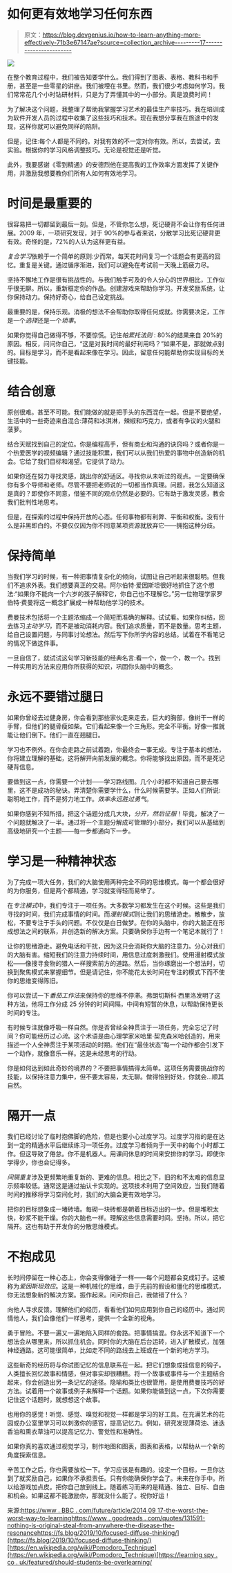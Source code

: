 # 如何更有效地学习任何东西

> 原文：<https://blog.devgenius.io/how-to-learn-anything-more-effectively-71b3e67147ae?source=collection_archive---------17----------------------->

![](img/b34b908d0b94ddd70194710a022b6ba7.png)

在整个教育过程中，我们被告知要学什么。我们得到了图表、表格、教科书和手册，甚至是一些零星的讲座。我们被埋在书里。然而，我们很少考虑如何学习。我们常常花几个小时钻研材料，只是为了弄懂其中的一小部分。真是浪费时间！

为了解决这个问题，我整理了帮助我掌握学习艺术的最佳生产率技巧。我在培训成为软件开发人员的过程中收集了这些技巧和技术。现在我想分享我在旅途中的发现，这样你就可以避免同样的陷阱。

但是，记住:每个人都是不同的。对我有效的不一定对你有效。所以，去尝试，去实验。根据你的学习风格调整技巧。无论是视觉还是听觉。

此外，我要感谢《零到精通》的安德烈他在提高我的工作效率方面发挥了关键作用，并激励我想要教你们所有人如何有效地学习。

# 时间是最重要的

很容易把一切都留到最后一刻。但是，不管你怎么想，死记硬背不会让你有任何进展。2009 年，一项研究发现，对于 90%的参与者来说，分散学习比死记硬背更有效。奇怪的是，72%的人认为这样更有益。

*复合学习*依赖于一个简单的原则:少而常。每天花时间复习一个话题会有更高的回忆。重复是关键。通过循序渐进，我们可以避免在考试前一天晚上筋疲力尽。

坚持不懈地工作是很有挑战性的。与我们触手可及的令人分心的世界相比，工作似乎很无聊。所以，重新框定你的作品。创建游戏来帮助你学习。开发奖励系统，让你保持动力。保持好奇心，给自己设定挑战。

最重要的是，保持乐观。消极的想法不会帮助你取得任何成就。你需要决定，工作是一个*选择*还是一个*琐事*。

如果你觉得自己做得不够，不要惊慌。记住*帕累托法则* : 80%的结果来自 20%的原因。相反，问问你自己，“这是对我时间的最好利用吗？”如果不是，那就做点别的。目标是学习，而不是看起来像在学习。因此，留意任何能帮助你实现目标的关键技能。

# 结合创意

原创很难。甚至不可能。我们能做的就是把手头的东西混在一起。但是不要绝望，生活中的一些奇迹来自混合:薄荷和冰淇淋，辣椒和巧克力，或者有争议的火腿和菠萝。

结合天赋找到自己的定位。你是编程高手，但有商业和沟通的诀窍吗？或者你是一个热爱医学的视频编辑？通过技能积累，我们可以从我们热爱的事物中创造新的机会。它给了我们目标和渴望。它提供了动力。

如果你还在努力寻找灵感，跳出你的舒适区。寻找你从未听过的观点。一定要确保你有多个导师和老师。尽管不要把老师说的一切都当作真理。问题，我怎么知道这是真的？即使你不同意，借鉴不同的观点仍然是必要的。它有助于激发灵感，教会我们批判性地思考。

但是，在探索的过程中保持开放的心态。任何事物都有利弊、平衡和权衡。没有什么是非黑即白的。不要仅仅因为你不同意某项资源就放弃它——拥抱这种分歧。

# 保持简单

当我们学习的时候，有一种把事情复杂化的倾向，试图让自己听起来很聪明。但我们不追求外表。我们想要真正的交易。阿尔伯特·爱因斯坦很好地抓住了这个想法:“如果你不能向一个六岁的孩子解释它，你自己也不理解它。”另一位物理学家罗伯特·费曼将这一概念扩展成一种帮助他学习的技术。

费曼技术包括将一个主题浓缩成一个简短而准确的解释。试试看。如果你纠结，回去练习*主动学习*，而不是被动消耗内容。我们追求质量，而不是数量。思考主题，给自己设置问题，与同事讨论想法。然后写下你所学内容的总结。试着在不看笔记的情况下做这件事。

一旦自信了，就试试这句学习新技能的经典名言:看一个，做一个，教一个。找到一种实用的方法来应用你所获得的知识，巩固你头脑中的概念。

# 永远不要错过腿日

如果你曾经去过健身房，你会看到那些家伙走来走去，巨大的胸部，像树干一样的手臂，但他们的腿骨瘦如柴。它们看起来像一个三角形。完全不平衡。好像一推就能让他们倒下。他们一直在翘腿日。

学习也不例外。在你会走路之前试着跑，你最终会一事无成。专注于基本的想法，你将建立理解的基础，这将解开向前发展的概念。你将能够找出原因，而不是死记硬背信息。

要做到这一点，你需要一个计划——学习路线图。几个小时都不知道自己要去哪里，这不是成功的秘诀。弄清楚你需要学什么，什么时候需要学。正如人们所说:聪明地工作，而不是努力地工作。*效率永远胜过勇气*。

如果你感到不知所措，把这个话题分成几大块，*分开，然后征服*！毕竟，解决了一个问题就解决了一半。通过将一个主题分解成可管理的小部分，我们可以从基础到高级地研究一个主题——每一步都通向下一步。

# 学习是一种精神状态

为了完成一项大任务，我们的大脑使用两种完全不同的思维模式。每一个都会很好的为你服务，但是两个都精通，学习就变得轻而易举了。

在*专注模式*中，我们专注于一项任务。大多数学习都发生在这个时候。这些是我们寻找的时间，我们完成事情的时间。而*漫射模式*则让我们的思绪游走。散散步，放松，不要专注于手头的问题。不仅仅是白日做梦。在你的头脑中，你的大脑正在形成想法之间的联系，并创造新的解决方案。只要确保你手边有一个笔记本就行了！

让你的思绪游走。避免电话和干扰，因为这只会消耗你大脑的注意力。分心对我们的大脑有害。缩短我们的注意力持续时间，用信息过度刺激我们。使用漫射模式放松——像搜寻食物的猎人一样搜索前方的道路。然后，当你琢磨出一个想法时，切换到聚焦模式来掌握细节。但是请记住，你不能花太长时间在专注的模式下而不使你的思维变得陈旧。

你可以尝试一下*番茄工作法*来保持你的思维不停滞。弗朗切斯科·西里洛发明了这种方法，他将工作分成 25 分钟的时间间隔，中间有短暂的休息，以帮助保持更长时间的专注。

有时候专注就像呼吸一样自然。你是否曾经全神贯注于一项任务，完全忘记了时间？你可能经历过*心流*。这个术语是由心理学家米哈里·契克森米哈创造的，用来描述一个人全神贯注于某项活动的时期。他们在“最佳状态”每一个动作都会引发下一个动作，就像音乐一样。这是未经思考的行动。

你是如何达到如此奇妙的境界的？不要把事情搞得太简单。这项任务需要挑战你的技能，以保持注意力集中，但不要太容易，太无聊。做得恰到好处，你就会…顺其自然。

# 隔开一点

我们已经讨论了临时抱佛脚的危险，但是也要小心过度学习。过度学习指的是在达到一定的精通水平后继续练习一项任务。过度学习者倾向于一天中的每个小时都工作。但这导致了倦怠。你不是机器人。用课间休息的时间来安排你的学习。即使你学得少，你也会记得多。

*间隔重复*涉及更频繁地重复新的、更难的信息。相比之下，旧的和不太难的信息显示频率较低。通常这是通过抽认卡实现的。这项技术利用了空间效应，当我们随着时间的推移将学习空间化时，我们的大脑会更有效地学习。

把你的目标想象成一堵砖墙。每砌一块砖都是朝着目标迈出的一步。但是堆积太快，砂浆不能干燥。你的大脑也一样。理解这些信息需要时间。坚持。所以，把它隔开。这也有助于开发你的分散思维模式。

# 不抱成见

长时间停留在一种心态上，你会变得像锤子一样——每个问题都会变成钉子。这被称为*爱因斯坦效应*。这是一种机械化的思维，由于先前的假设和僵化的思维模式，你无法想象新的解决方案。振作起来。问问你自己，我做错了什么？

向他人寻求反馈。理解他们的经历，看看他们如何应用到你自己的经历中。通过同情他人，我们会像他们一样思考，提供一个全新的视角。

勇于冒险。不要一遍又一遍地陷入同样的套路。把事情搞混。你永远不知道下一个想法会从哪里来，所以抓住机会。同时你的大脑在后台运转，进入扩散模式，加强神经通路。这可能很简单，比如走不同的路线去上班或在一个新的地方学习。

这些新奇的经历将与你试图记忆的信息联系在一起。把它们想象成挂信息的钩子。人类擅长回忆故事和情感，但对事实却很糟糕。将一个故事或事件与一个主题结合起来，你会创造出另一条记忆的途径。隐喻和类比也很管用，是使用费曼技巧的好方法。试着用一个故事或例子来解释一个话题。如果你能做到这一点，下次你需要记住这个话题时，就想想这个故事。

也用你的感觉！听觉、感觉、嗅觉和视觉一样都是学习的好工具。在充满艺术的花园或办公室里学习可以刺激你的感官，提高记忆力。例如，研究发现薄荷油、迷迭香油和熏衣草油可以提高记忆力、警觉性和准确性。

如果你真的喜欢通过视觉学习，制作地图和图表，图表和表格，以帮助从一个新的角度探索信息。

辛苦工作之后，你也需要放松一下。学习应该是有趣的。设定一个目标，一旦你达到了就奖励自己，如果你不承担责任。只有你能确保你学会了。未来在你手中。所以给游戏加点皮。把你自己放到线上。随着练习而来的是精通、独立、目标、自由和机会。如果这都不能激励你，那就没什么能了。祝你好运！

来源:[https://www . BBC . com/future/article/2014 09 17-the-worst-the-worst-way-to-learning](https://www.bbc.com/future/article/20140917-the-worst-way-to-learn)[https://www . goodreads . com/quotes/131591-nothing-is-original-steal-from-anywhere-the-disease-the-resonance](https://www.goodreads.com/quotes/131591-nothing-is-original-steal-from-anywhere-that-resonates-with-inspiration)[https://fs.blog/2019/10/focused-diffuse-thinking/](https://fs.blog/2019/10/focused-diffuse-thinking/)[https://en.wikipedia.org/wiki/Pomodoro_Technique](https://en.wikipedia.org/wiki/Pomodoro_Technique)[https://learning spy . co . uk/featured/should-students-be-overlearning/](https://learningspy.co.uk/featured/should-students-be-overlearning/)